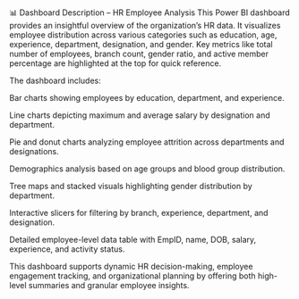📊 Dashboard Description – HR Employee Analysis
This Power BI dashboard provides an insightful overview of the organization’s HR data. It visualizes employee distribution across various categories such as education, age, experience, department, designation, and gender. Key metrics like total number of employees, branch count, gender ratio, and active member percentage are highlighted at the top for quick reference.

The dashboard includes:

Bar charts showing employees by education, department, and experience.

Line charts depicting maximum and average salary by designation and department.

Pie and donut charts analyzing employee attrition across departments and designations.

Demographics analysis based on age groups and blood group distribution.

Tree maps and stacked visuals highlighting gender distribution by department.

Interactive slicers for filtering by branch, experience, department, and designation.

Detailed employee-level data table with EmpID, name, DOB, salary, experience, and activity status.

This dashboard supports dynamic HR decision-making, employee engagement tracking, and organizational planning by offering both high-level summaries and granular employee insights.

